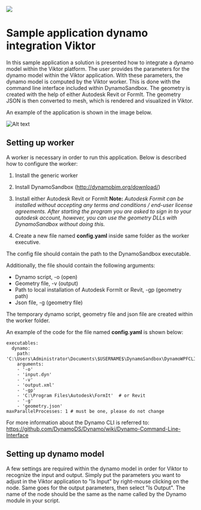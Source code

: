 ![](https://img.shields.io/badge/SDK-v13.0.0-blue) <Please check version is the same as specified in requirements.txt>

# Sample application dynamo integration Viktor

In this sample application a solution is presented how to integrate a dynamo model within the Viktor platform. 
The user provides the parameters for the dynamo model within the Viktor application. 
With these parameters, the dynamo model is computed by the Viktor worker. This is done with the command line interface included within DynamoSandbox. 
The geometry is created with the help of either Autodesk Revit or FormIt. The geometry JSON is then converted to mesh, which is rendered and visualized in Viktor. 

An example of the application is shown in the image below.

![Alt text](README_image.jpg?raw=true "Example")

## Setting up worker
A worker is necessary in order to run this application. Below is described how to configure the worker:

1. Install the generic worker
2. Install DynamoSandbox (http://dynamobim.org/download/)
3. Install either Autodesk Revit or FormIt
**Note:** *Autodesk Formit can be installed without accepting any terms and conditions / end-user license agreements. 
After starting the program you are asked to sign in to your autodesk account, 
however, you can use the geometry DLLs with DynamoSandbox without doing this.*

4. Create a new file named **config.yaml** inside same folder as the worker executive. 

The config file should contain the path to the DynamoSandbox executable.

Additionally, the file should contain the following arguments:

- Dynamo script, -o (open)
- Geometry file, -v (output)
- Path to local installation of Autodesk FormIt or Revit, -gp (geometry path)
- Json file, -g (geometry file)

The temporary dynamo script, geometry file and json file are created within the worker folder.

An example of the code for the file named  **config.yaml** is shown below:

<pre><code>executables:
  dynamo:
    path: 'C:\Users\Administrator\Documents\$USERNAME$\DynamoSandbox\DynamoWPFCLI.exe'
    arguments:
    - '-o'
    - 'input.dyn'
    - '-v'
    - 'output.xml'
    - '-gp'
    - 'C:\Program Files\Autodesk\FormIt'  # or Revit
    - '-g'
    - 'geometry.json'
maxParallelProcesses: 1 # must be one, please do not change
</code></pre>

For more information about the Dynamo CLI is referred to: https://github.com/DynamoDS/Dynamo/wiki/Dynamo-Command-Line-Interface

## Setting up dynamo model
A few settings are required within the dynamo model in order for Viktor to recognize the input and output. Simply put the
parameters you want to adjust in the Viktor application to "Is Input" by right-mouse clicking on the node. Same goes for the output
parameters, then select "Is Output". The name of the node should be the same as the name called by the Dynamo module in your script.
